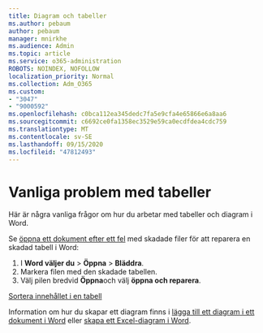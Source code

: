 ```yaml
---
title: Diagram och tabeller
ms.author: pebaum
author: pebaum
manager: mnirkhe
ms.audience: Admin
ms.topic: article
ms.service: o365-administration
ROBOTS: NOINDEX, NOFOLLOW
localization_priority: Normal
ms.collection: Adm_O365
ms.custom:
- "3047"
- "9000592"
ms.openlocfilehash: c0bca112ea345dedc7fa5e9cfa4e65866e6a8aa6
ms.sourcegitcommit: c6692ce0fa1358ec3529e59ca0ecdfdea4cdc759
ms.translationtype: MT
ms.contentlocale: sv-SE
ms.lasthandoff: 09/15/2020
ms.locfileid: "47812493"
---
```

# <a name="common-issues-with-tables"></a>Vanliga problem med tabeller 

Här är några vanliga frågor om hur du arbetar med tabeller och diagram i Word.

Se [öppna ett dokument efter ett fel](https://support.office.com/article/47df9d48-2165-4411-a699-1786ac734bc3) med skadade filer för att reparera en skadad tabell i Word:

 1. I **Word väljer du**  >  **Öppna**  >  **Bläddra**.
 2. Markera filen med den skadade tabellen.
 3. Välj pilen bredvid **Öppna**och välj **öppna och reparera**.

[Sortera innehållet i en tabell](https://support.office.com/article/F8392477-4613-49CD-ABA6-7C2E48F1D91F)

Information om hur du skapar ett diagram finns i [lägga till ett diagram i ett dokument i Word](https://support.office.com/article/ff48e3eb-5e04-4368-a39e-20df7c798932) eller [skapa ett Excel-diagram i Word](https://support.office.com/article/11A7D2F0-4487-4A9B-BBC6-D50916CD4A57).